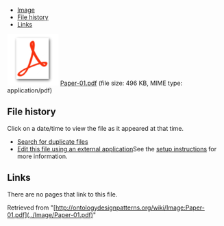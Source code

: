 * [Image](../Image/Paper-01.pdf#file)
* [File history](../Image/Paper-01.pdf#filehistory)
* [Links](../Image/Paper-01.pdf#filelinks)

[![](../skins/common/images/icons/fileicon-pdf.png)](../Image/Paper-01.pdf "Paper-01.pdf")
[Paper-01.pdf](../images/b/b1/Paper-01.pdf "Paper-01.pdf")‎  (file size: 496 KB, MIME type: application/pdf)





## File history

Click on a date/time to view the file as it appeared at that time.



  
* [Search for duplicate files](http://ontologydesignpatterns.org/wiki/Special:FileDuplicateSearch/Paper-01.pdf "Special:FileDuplicateSearch/Paper-01.pdf")
* [Edit this file using an external application](http://ontologydesignpatterns.org/wiki/index.php?title=Image:Paper-01.pdf&action=edit&externaledit=true&mode=file "Image:Paper-01.pdf")See the [setup instructions](http://www.mediawiki.org/wiki/Manual:External_editors "http://www.mediawiki.org/wiki/Manual:External_editors") for more information.

## Links



There are no pages that link to this file.




Retrieved from "[http://ontologydesignpatterns.org/wiki/Image:Paper-01.pdf](../Image/Paper-01.pdf)"